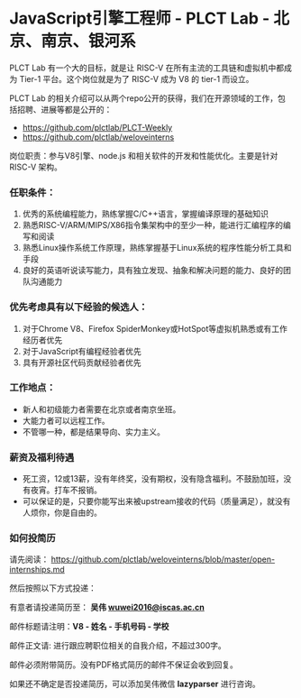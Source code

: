 # JavaScript引擎工程师 - PLCT Lab - 北京、南京、银河系

PLCT Lab 有一个大的目标，就是让 RISC-V 在所有主流的工具链和虚拟机中都成为 Tier-1 平台。这个岗位就是为了 RISC-V 成为 V8 的 tier-1 而设立。

PLCT Lab 的相关介绍可以从两个repo公开的获得，我们在开源领域的工作，包括招聘、进展等都是公开的：
- https://github.com/plctlab/PLCT-Weekly
- https://github.com/plctlab/weloveinterns

岗位职责：参与V8引擎、node.js 和相关软件的开发和性能优化。主要是针对 RISC-V 架构。

### 任职条件：
1. 优秀的系统编程能力，熟练掌握C/C++语言，掌握编译原理的基础知识
2. 熟悉RISC-V/ARM/MIPS/X86指令集架构中的至少一种，能进行汇编程序的编写和阅读
3. 熟悉Linux操作系统工作原理，熟练掌握基于Linux系统的程序性能分析工具和手段
4. 良好的英语听说读写能力，具有独立发现、抽象和解决问题的能力、良好的团队沟通能力

### 优先考虑具有以下经验的候选人：
1. 对于Chrome V8、Firefox SpiderMonkey或HotSpot等虚拟机熟悉或有工作经历者优先
2. 对于JavaScript有编程经验者优先
3. 具有开源社区代码贡献经验者优先

### 工作地点：
- 新人和初级能力者需要在北京或者南京坐班。
- 大能力者可以远程工作。
- 不管哪一种，都是结果导向、实力主义。

### 薪资及福利待遇
- 死工资，12或13薪，没有年终奖，没有期权，没有隐含福利。不鼓励加班，没有夜宵。打车不报销。
- 可以保证的是，只要你能写出来被upstream接收的代码（质量满足），就没有人烦你，你是自由的。

### 如何投简历

请先阅读：
https://github.com/plctlab/weloveinterns/blob/master/open-internships.md

然后按照以下方式投递：

有意者请投递简历至： **吴伟 wuwei2016@iscas.ac.cn**

邮件标题请注明：**V8 - 姓名 - 手机号码 - 学校**

邮件正文请: 进行跟应聘职位相关的自我介绍，不超过300字。

邮件必须附带简历。没有PDF格式简历的邮件不保证会收到回复。

如果还不确定是否投递简历，可以添加吴伟微信 **lazyparser** 进行咨询。
